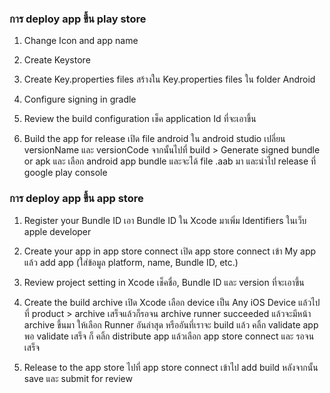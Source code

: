 ### การ deploy app ขึ้น play store 
1. Change Icon and app name

2. Create Keystore

3. Create Key.properties files 
   สร้างใน Key.properties files ใน folder Android 

4. Configure signing in gradle

5. Review the build configuration 
	เช็ค application Id ที่จะเอาขึ้น

6. Build the app for release 
	เปิด file android ใน android studio เปลี่ยน versionName และ versionCode จากนั้นไปที่ build > Generate signed bundle or apk และ เลือก android app bundle และจะได้ file .aab มา และนำไป release ที่ google play console
 	

### การ deploy app ขึ้น app store 
1. Register your Bundle ID
	เอา Bundle ID ใน Xcode มาเพิ่ม Identifiers ในเว็บ apple developer 

2. Create your app in app store connect 
	เปิด app store connect เข้า My app แล้ว add app (ใส่ข้อมูล platform, name, Bundle ID, etc.)

3. Review project setting in Xcode 
	เช็คชื่อ, Bundle ID และ 	version ที่จะเอาขึ้น 

4. Create the build archive 
	เปิด Xcode เลือก device เป็น Any iOS Device แล้วไปที่ product > archive เสร็จแล้วก็รอจน archive runner succeeded แล้วจะมีหน้า archive ขึ้นมา ให้เลือก Runner อันล่าสุด หรืออันที่เราจะ build  แล้ว คลิ้ก validate app พอ validate เสร็จ ก็ คลิ้ก distribute app แล้วเลือก app store connect และ รอจนเสร็จ 

5. Release to the app store 
	ไปที่ app store connect เข้าไป add build หลังจากนั้น save และ submit for review
